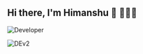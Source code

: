 ##                                                                   Hi there, I'm Himanshu 👋 🧑🏻‍💻 
![Developer](https://user-images.githubusercontent.com/65825310/88541476-6fbfbb80-d032-11ea-8f4e-018180a50253.gif)

![DEv2](https://user-images.githubusercontent.com/65825310/88541640-bd3c2880-d032-11ea-8f86-4f6ea6c8cc2c.gif)
